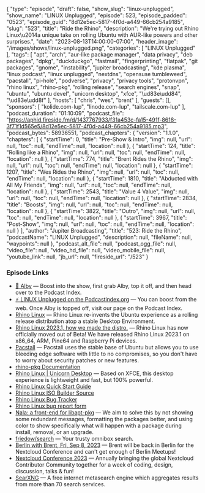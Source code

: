 {
  "type": "episode",
  "draft": false,
  "show_slug": "linux-unplugged",
  "show_name": "LINUX Unplugged",
  "episode": 523,
  "episode_padded": "0523",
  "episode_guid": "8d12e5ec-5817-4f0d-a449-66cb254a9185",
  "slug": "523",
  "title": "Ride the Rhino",
  "description": "We're trying out Rhino Linux\u2014a unique take on rolling Ubuntu with AUR-like powers and other surprises.",
  "date": "2023-08-13T14:00:00-07:00",
  "header_image": "/images/shows/linux-unplugged.png",
  "categories": [
    "LINUX Unplugged"
  ],
  "tags": [
    "apt",
    "arch",
    "aur-like package manager",
    "data privacy",
    "deb packages",
    "dpkg",
    "duckduckgo",
    "fastmail",
    "fingerprinting",
    "flatpak",
    "git packages",
    "gnome",
    "instability",
    "jupiter broadcasting",
    "kde plasma",
    "linux podcast",
    "linux unplugged",
    "nextdns",
    "opensuse tumbleweed",
    "pacstall",
    "pi-hole",
    "podverse",
    "privacy",
    "privacy tools",
    "protonvpn",
    "rhino linux",
    "rhino-pkg",
    "rolling release",
    "search engines",
    "snap",
    "ubuntu",
    "ubuntu devel",
    "unicorn desktop",
    "xfce",
    "\ud83e\udd84",
    "\ud83e\udd8f"
  ],
  "hosts": [
    "chris",
    "wes",
    "brent"
  ],
  "guests": [],
  "sponsors": [
    "kolide.com-lup",
    "linode.com-lup",
    "tailscale.com-lup"
  ],
  "podcast_duration": "01:10:09",
  "podcast_file": "https://aphid.fireside.fm/d/1437767933/f31a453c-fa15-491f-8618-3f71f1d565e5/8d12e5ec-5817-4f0d-a449-66cb254a9185.mp3",
  "podcast_bytes": 58936551,
  "podcast_chapters": {
    "version": "1.1.0",
    "chapters": [
      {
        "startTime": 0,
        "title": "Pre-Show & Intro",
        "img": null,
        "url": null,
        "toc": null,
        "endTime": null,
        "location": null
      },
      {
        "startTime": 124,
        "title": "Rolling like a Rhino",
        "img": null,
        "url": null,
        "toc": null,
        "endTime": null,
        "location": null
      },
      {
        "startTime": 774,
        "title": "Brent Rides the Rhino",
        "img": null,
        "url": null,
        "toc": null,
        "endTime": null,
        "location": null
      },
      {
        "startTime": 1207,
        "title": "Wes Rides the Rhino",
        "img": null,
        "url": null,
        "toc": null,
        "endTime": null,
        "location": null
      },
      {
        "startTime": 1810,
        "title": "Abducted with All My Friends",
        "img": null,
        "url": null,
        "toc": null,
        "endTime": null,
        "location": null
      },
      {
        "startTime": 2543,
        "title": "Value 4 Value",
        "img": null,
        "url": null,
        "toc": null,
        "endTime": null,
        "location": null
      },
      {
        "startTime": 2834,
        "title": "Boosts",
        "img": null,
        "url": null,
        "toc": null,
        "endTime": null,
        "location": null
      },
      {
        "startTime": 3822,
        "title": "Outro",
        "img": null,
        "url": null,
        "toc": null,
        "endTime": null,
        "location": null
      },
      {
        "startTime": 3967,
        "title": "Post-Show",
        "img": null,
        "url": null,
        "toc": null,
        "endTime": null,
        "location": null
      }
    ],
    "author": "Jupiter Broadcasting",
    "title": "523: Ride the Rhino",
    "podcastName": "LINUX Unplugged",
    "description": null,
    "fileName": null,
    "waypoints": null
  },
  "podcast_alt_file": null,
  "podcast_ogg_file": null,
  "video_file": null,
  "video_hd_file": null,
  "video_mobile_file": null,
  "youtube_link": null,
  "jb_url": null,
  "fireside_url": "/523"
}


### Episode Links

  * [🎉 Alby](https://getalby.com/ "🎉 Alby") — Boost into the show, first grab Alby, top it off, and then head over to the Podcast Index.
  * [⚡️ LINUX Unplugged on the Podcastindex.org](https://podcastindex.org/podcast/575694 "⚡️ LINUX Unplugged on the Podcastindex.org") — You can boost from the web. Once Alby is topped off, visit our page on the Podcast Index.
  * [Rhino Linux](https://rhinolinux.org/index.html "Rhino Linux") — Rhino Linux re-invents the Ubuntu experience as a rolling release distribution atop a stable Desktop Environment.
  * [Rhino Linux 2023.1, how we made the distro.](https://rhinolinux.org/news-6.html "Rhino Linux 2023.1, how we made the distro.") — Rhino Linux has now officially moved out of Beta! We have released Rhino Linux 2023.1 on x86_64, ARM, Pine64 and Raspberry Pi devices.
  * [Pacstall](https://pacstall.dev/ "Pacstall") — Pacstall uses the stable base of Ubuntu but allows you to use bleeding edge software with little to no compromises, so you don't have to worry about security patches or new features.
  * [rhino-pkg Documentation](https://rhinolinux.org/wiki-rpk.html "rhino-pkg Documentation")
  * [Rhino Linux | Unicorn Desktop](https://rhinolinux.org/unicorn.html "Rhino Linux | Unicorn Desktop") — Based on XFCE, this desktop experience is lightweight and fast, but 100% powerful.
  * [Rhino Linux Quick Start Guide](https://rhinolinux.org/wiki-quickstart.html "Rhino Linux Quick Start Guide")
  * [Rhino Linux ISO Builder Source](https://github.com/rhino-linux/os/tree/main "Rhino Linux ISO Builder Source")
  * [Rhino Linux Bug Tracker](https://rhinolinux.org/tracker.html "Rhino Linux Bug Tracker")
  * [Rhino Linux bug report form](https://cryptpad.fr/form/#/2/form/view/I-j6PozyZiivLkuQjTGCuVlKIgxwKS+hZpbRYdbax+g/ "Rhino Linux bug report form")
  * [Nala: a front-end for libapt-pkg](https://gitlab.com/volian/nala "Nala: a front-end for libapt-pkg") — We aim to solve this by not showing some redundant messages, formatting the packages better, and using color to show specifically what will happen with a package during install, removal, or an upgrade.
  * [friedow/search](https://github.com/friedow/search "friedow/search") — Your trusty omnibox search.
  * [Berlin with Brent, Fri, Sep 8, 2023](https://www.meetup.com/jupiterbroadcasting/events/295135448/ "Berlin with Brent, Fri, Sep 8, 2023") — Brent will be back in Berlin for the Nextcloud Conference and can't get enough of Berlin Meetups!
  * [Nextcloud Conference 2023](https://nextcloud.com/conference-2023/ "Nextcloud Conference 2023") — Annually bringing the global Nextcloud Contributor Community together for a week of coding, design, discussion, talks & fun!
  * [SearXNG](https://docs.searxng.org/ "SearXNG") — A free internet metasearch engine which aggregates results from more than 70 search services.


